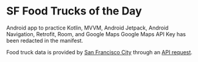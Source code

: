 # SF Food Trucks of the Day

Android app to practice Kotlin, MVVM, Android Jetpack, Android Navigation, Retrofit, Room, and Google Maps
Google Maps API Key has been redacted in the manifest.

Food truck data is provided by [San Francisco City](https://data.sfgov.org/Economy-and-Community/Mobile-Food-Schedule/jjew-r69b) through an [API request](https://dev.socrata.com/foundry/data.sfgov.org/bbb8-hzi6).
